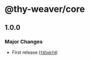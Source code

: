 # @thy-weaver/core

## 1.0.0

### Major Changes

- First release ([`f85ebfd`](https://github.com/greatsquare0/thy-weaver/commit/f85ebfd14e3fbc0061b8a60f44c73a21e2427508))
